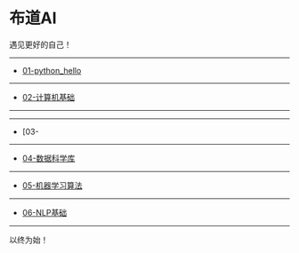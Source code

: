 # 布道AI

遇见更好的自己！

----
- [01-python_hello](https://github.com/sherwinNG/budao_AI/tree/main/01-python_hello)
----
- [02-计算机基础](https://github.com/sherwinNG/budao_AI/tree/main/02-计算机基础)

----

---

- [03-

---

- [04-数据科学库](https://github.com/sherwinNG/budao_AI/tree/main/04-数据科学库)

----

- [05-机器学习算法](https://github.com/sherwinNG/budao_AI/tree/main/05-机器学习算法)

---

- [06-NLP基础](https://github.com/sherwinNG/budao_AI/tree/main/06-NLP基础)

----

以终为始！

